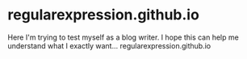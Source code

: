 # regularexpression.github.io
Here I'm trying to test myself as a blog writer.
I hope this can help me understand what I exactly want...
regularexpression.github.io

